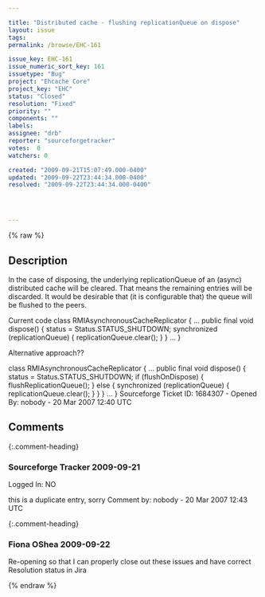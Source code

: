 ```yaml
---

title: "Distributed cache - flushing replicationQueue on dispose"
layout: issue
tags: 
permalink: /browse/EHC-161

issue_key: EHC-161
issue_numeric_sort_key: 161
issuetype: "Bug"
project: "Ehcache Core"
project_key: "EHC"
status: "Closed"
resolution: "Fixed"
priority: ""
components: ""
labels: 
assignee: "drb"
reporter: "sourceforgetracker"
votes:  0
watchers: 0

created: "2009-09-21T15:07:49.000-0400"
updated: "2009-09-22T23:44:34.000-0400"
resolved: "2009-09-22T23:44:34.000-0400"




---
```


{% raw %}

## Description

<div markdown="1" class="description">

In the case of disposing, the underlying replicationQueue of an (async) distributed cache will be cleared. That means the remaining entries will be discarded. It would be desirable that (it is configurable that) the queue will be flushed to the peers.

Current code
 class RMIAsynchronousCacheReplicator \{
   ... 
   public final void dispose() \{
        status = Status.STATUS_SHUTDOWN;
        synchronized (replicationQueue) {
            replicationQueue.clear();
        }
   \}
   ... 
\}

Alternative approach??

class RMIAsynchronousCacheReplicator \{
   ... 
   public final void dispose() \{
        status = Status.STATUS_SHUTDOWN;
        if (flushOnDispose) {
             flushReplicationQueue();
        } else {
             synchronized (replicationQueue) {
                 replicationQueue.clear();
             }
        }
   \}
   ... 
\}
Sourceforge Ticket ID: 1684307 - Opened By: nobody - 20 Mar 2007 12:40 UTC

</div>

## Comments


{:.comment-heading}
### **Sourceforge Tracker** <span class="date">2009-09-21</span>

<div markdown="1" class="comment">

Logged In: NO 

this is a duplicate entry, sorry
Comment by: nobody - 20 Mar 2007 12:43 UTC

</div>


{:.comment-heading}
### **Fiona OShea** <span class="date">2009-09-22</span>

<div markdown="1" class="comment">

Re-opening so that I can properly close out these issues and have correct Resolution status in Jira

</div>



{% endraw %}
